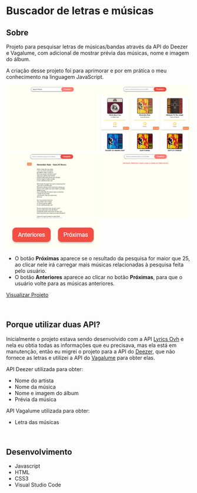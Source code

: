 # Buscador de letras e músicas

## Sobre
Projeto para pesquisar letras de músicas/bandas através da API do Deezer e Vagalume, com adicional de mostrar prévia das músicas, nome e imagem do álbum.

A criação desse projeto foi para aprimorar e por em prática o meu conhecimento na linguagem JavaScript.

<img src="images/project.png">
<img src="images/prevAndNext.png">

 - O botão <b>Próximas</b> aparece se o resultado da pesquisa for maior que 25, ao clicar nele irá carregar mais músicas relacionadas à pesquisa feita pelo usuário.
 - O botão <b>Anteriores</b> aparece ao clicar no botão <b>Próximas</b>, para que o usuário volte para as músicas anteriores.

<a href="https://iammatheus.github.io/search-lyrics-two-api">Visualizar Projeto</a>

<br>

## Porque utilizar duas API?
Inicialmente o projeto estava sendo desenvolvido com a API 
<a href="https://lyricsovh.docs.apiary.io">Lyrics Ovh</a> e nela eu obtia todas as informações que eu precisava, mas ela está em manutenção, então eu migrei o projeto para a API do 
<a href="https://developers.deezer.com/api">Deezer</a>, que não fornece as letras e utilizei a API do <a href="https://api.vagalume.com.br/docs">Vagalume</a> para obter elas.

API Deezer utilizada para obter: 
  - Nome do artista
  - Nome da música 
  - Nome e imagem do álbum
  - Prévia da música

API Vagalume utilizada para obter:
  - Letra das músicas

<br>

## Desenvolvimento
  - Javascript
  - HTML
  - CSS3
  - Visual Studio Code
